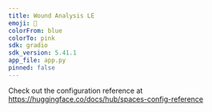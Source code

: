 ```yaml
---
title: Wound Analysis LE
emoji: 🐢
colorFrom: blue
colorTo: pink
sdk: gradio
sdk_version: 5.41.1
app_file: app.py
pinned: false
---
```


Check out the configuration reference at https://huggingface.co/docs/hub/spaces-config-reference
